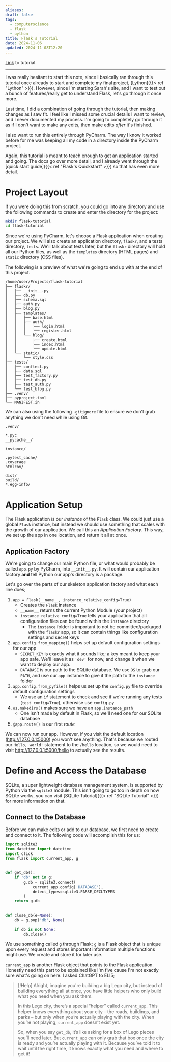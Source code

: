 ```yaml
---
aliases: 
draft: false
tags:
  - computerscience
  - flask
  - python
title: Flask's Tutorial
date: 2024-11-06
updated: 2024-11-08T12:20
---
```

[Link](https://flask.palletsprojects.com/en/stable/tutorial/) to tutorial.

-------------------------------------------------------------------------------

I was really hesitant to start this note, since I basically ran through this tutorial once already to start and complete my final project, [Lython]({{< ref "Lython" >}}). However, since I'm starting Sarah's site, and I want to test out a bunch of features/really get to understand Flask, let's go through it once more.

Last time, I did a combination of going through the tutorial, then making changes as I saw fit. I feel like I missed some crucial details I want to review, and I never documented my process. I'm going to completely go through it as if I don't want to make any edits, then make edits *after* it's finished. 

I also want to run this entirely through PyCharm. The way I know it worked before for me was keeping all my code in a directory inside the PyCharm project. 

Again, this tutorial is meant to teach enough to get an application started and going. The docs go over more detail, and I already went through the [quick start guide]({{< ref "Flask's Quickstart" >}}) so that has even more detail.

# Project Layout

If you were doing this from scratch, you could go into any directory and use the following commands to create and enter the directory for the project:

```bash
mkdir flask-tutorial
cd flask-tutorial
```

Since we're using PyCharm, let's choose a Flask application when creating our project. We will also create an application directory, `flaskr`, and a tests directory, `tests`. We'll talk about tests later, but the `flaskr` directory will hold all our Python files, as well as the `templates` directory (HTML pages) and `static` directory (CSS files).

The following is a preview of what we're going to end up with at the end of this project. 

```
/home/user/Projects/flask-tutorial
├── flaskr/
│   ├── __init__.py
│   ├── db.py
│   ├── schema.sql
│   ├── auth.py
│   ├── blog.py
│   ├── templates/
│   │   ├── base.html
│   │   ├── auth/
│   │   │   ├── login.html
│   │   │   └── register.html
│   │   └── blog/
│   │       ├── create.html
│   │       ├── index.html
│   │       └── update.html
│   └── static/
│       └── style.css
├── tests/
│   ├── conftest.py
│   ├── data.sql
│   ├── test_factory.py
│   ├── test_db.py
│   ├── test_auth.py
│   └── test_blog.py
├── .venv/
├── pyproject.toml
└── MANIFEST.in
```

We can also using the following `.gitignore` file to ensure we don't grab anything we don't need while using Git.

```
.venv/

*.pyc
__pycache__/

instance/

.pytest_cache/
.coverage
htmlcov/

dist/
build/
*.egg-info/
```


# Application Setup

The Flask application is our *instance* of the `Flask` class. We could just use a global `Flask` instance, but instead we should use something that scales with the growth of our application. We call this an *Application Factory*. This way, we set up the app in one location, and return it all at once.

## Application Factory

We're going to change our main Python file, or what would probably be called `app.py` by PyCharm, into `__init__.py`. It will contain our application factory **and** tell Python our app's directory is a package.

Let's go over the parts of our skeleton application factory and what each line does;

1. `app = Flask(__name__, instance_relative_config=True)`
	- Creates the `Flask` instance
	- `__name__` returns the current Python Module (your project)
	- `instance_relative_config=True` tells your application that all configuration files can be found within the `instance` directory
		- The `instance` folder is important to not be committed/packaged with the `flaskr` app, so it can contain things like configuration settings and secret keys
2. `app.config.from_mapping()` helps set up default configuration settings for our app
	- `SECRET_KEY` is exactly what it sounds like; a key meant to keep your app safe. We'll leave it as `'dev'` for now, and change it when we want to deploy our app.
	- `DATABASE` is our path to the SQLite database. We use `OS` to grab our `PATH`, and use our `app` instance to give it the path to the `instance` folder
3. `app.config.from_pyfile()` helps us set up the `config.py` file to override default configuration settings
	- We use an `if` statement to check and see if we're running any tests (`test_config=True`), otherwise use `config.py`
4. `os.makedirs()` makes sure we have an `app.instance_path`
	- One isn't made by default in Flask, so we'll need one for our SQLite database
5. `@app.route()` is our first *route*

We can now run our app. However, if you visit the default location (http://127.0.0.1:5000) you won't see anything. That's because we routed our `Hello, world!` statement to the `/hello` location, so we would need to visit http://127.0.0.1:5000/hello to actually see the results. 
 

# Define and Access the Database

SQLite, a super lightweight database management system, is supported by Python via the `sqlite3` module. This isn't going to go too in depth on how SQLite works, you can visit [SQLite Tutorial]({{< ref "SQLite Tutorial" >}}) for more information on that.

## Connect to the Database

Before we can make edits or add to our database, we first need to create and connect to it. The following code will accomplish this for us:

```python
import sqlite3  
from datetime import datetime  
import click  
from flask import current_app, g  
  
  
def get_db():  
    if 'db' not in g:  
        g.db = sqlite3.connect(  
            current_app.config['DATABASE'],  
            detect_types=sqlite3.PARSE_DECLTYPES  
        )  
    return g.db  
  
  
def close_db(e=None):  
    db = g.pop('db', None)  
  
    if db is not None:  
        db.close()
```

We use something called `g` through Flask; `g` is a Flask object that is unique upon every request and stores important information multiple functions might use. We create and store it for later use.

`current_app` is another Flask object that points to the Flask application. Honestly need this part to be explained like I'm five cause I'm not exactly sure what's going on here. I asked ChatGPT to ELI5;

>[!Help]
>Alright, imagine you're building a big Lego city, but instead of building everything all at once, you have little helpers who only build what you need when you ask them. 
>
>In this Lego city, there’s a special “helper” called `current_app`. This helper knows everything about your city – the roads, buildings, and parks – but only when you’re actually playing with the city. When you’re not playing, `current_app` doesn’t exist yet.
>
>So, when you say `get_db`, it’s like asking for a box of Lego pieces you’ll need later. But `current_app` can only grab that box once the city is ready and you’re actually playing with it. Because you’ve told it to wait until the right time, it knows exactly what you need and where to get it!

